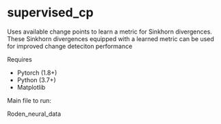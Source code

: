 # supervised_cp

Uses available change points to learn a metric for Sinkhorn divergences. These Sinkhorn divergences equipped with a learned metric can be used for improved change deteciton performance 

Requires

- Pytorch (1.8+)
- Python (3.7+)
- Matplotlib



Main file to run: 

Roden_neural_data
